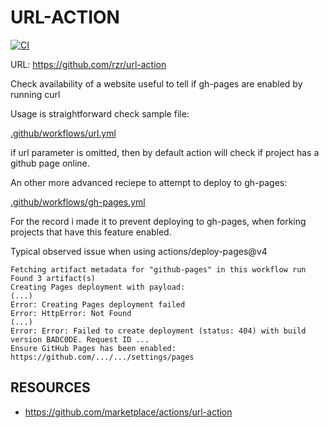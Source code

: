 # URL-ACTION #

[![CI](
https://github.com/rzr/url-action/actions/workflows/url.yml/badge.svg
)](
https://github.com/rzr/url-action/actions/workflows/url.yml
)

URL: https://github.com/rzr/url-action

Check availability of a website
useful to tell if gh-pages are enabled by running curl

Usage is straightforward check sample file:

[.github/workflows/url.yml](.github/workflows/url.yml)

if url parameter is omitted,
then by default action will check
if project has a github page online.

An other more advanced reciepe to attempt to deploy to gh-pages:

[.github/workflows/gh-pages.yml](.github/workflows/gh-pages.yml)


For the record i made it to prevent deploying to gh-pages,
when forking projects that have this feature enabled.

Typical observed issue when using actions/deploy-pages@v4

```
Fetching artifact metadata for "github-pages" in this workflow run
Found 3 artifact(s)
Creating Pages deployment with payload:
(...)
Error: Creating Pages deployment failed
Error: HttpError: Not Found
(...)
Error: Error: Failed to create deployment (status: 404) with build version BADC0DE. Request ID ...
Ensure GitHub Pages has been enabled: https://github.com/.../.../settings/pages
```


## RESOURCES ##

- https://github.com/marketplace/actions/url-action
